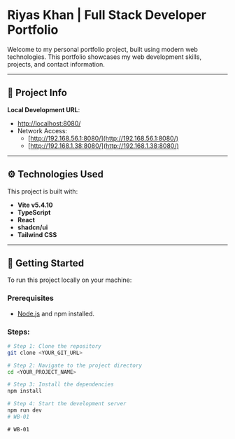 # Riyas Khan | Full Stack Developer Portfolio

Welcome to my personal portfolio project, built using modern web technologies. This portfolio showcases my web development skills, projects, and contact information.

---

## 📌 Project Info

**Local Development URL**:  
- [http://localhost:8080/](http://localhost:8080/)  
- Network Access:  
  - [http://192.168.56.1:8080/](http://192.168.56.1:8080/)  
  - [http://192.168.1.38:8080/](http://192.168.1.38:8080/)

---

## ⚙️ Technologies Used

This project is built with:

- **Vite v5.4.10**
- **TypeScript**
- **React**
- **shadcn/ui**
- **Tailwind CSS**

---

## 🚀 Getting Started

To run this project locally on your machine:

### Prerequisites
- [Node.js](https://nodejs.org/) and npm installed.

### Steps:
```bash
# Step 1: Clone the repository
git clone <YOUR_GIT_URL>

# Step 2: Navigate to the project directory
cd <YOUR_PROJECT_NAME>

# Step 3: Install the dependencies
npm install

# Step 4: Start the development server
npm run dev
#   W B - 0 1  
 #   W B - 0 1  
 